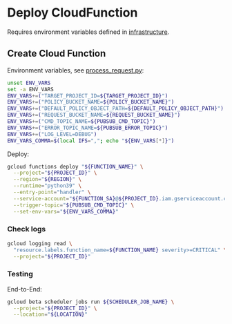 # Deploy CloudFunction

Requires environment variables defined in [infrastructure](INFRASTRUCTURE.md).

## Create Cloud Function

Environment variables, see [process_request.py](./bq_sampler/process_request.py):

```bash
unset ENV_VARS
set -a ENV_VARS
ENV_VARS+=("TARGET_PROJECT_ID=${TARGET_PROJECT_ID}")
ENV_VARS+=("POLICY_BUCKET_NAME=${POLICY_BUCKET_NAME}")
ENV_VARS+=("DEFAULT_POLICY_OBJECT_PATH=${DEFAULT_POLICY_OBJECT_PATH}")
ENV_VARS+=("REQUEST_BUCKET_NAME=${REQUEST_BUCKET_NAME}")
ENV_VARS+=("CMD_TOPIC_NAME=${PUBSUB_CMD_TOPIC}")
ENV_VARS+=("ERROR_TOPIC_NAME=${PUBSUB_ERROR_TOPIC}")
ENV_VARS+=("LOG_LEVEL=DEBUG")
ENV_VARS_COMMA=$(local IFS=","; echo "${ENV_VARS[*]}")
```

Deploy:

```bash
gcloud functions deploy "${FUNCTION_NAME}" \
  --project="${PROJECT_ID}" \
  --region="${REGION}" \
  --runtime="python39" \
  --entry-point="handler" \
  --service-account="${FUNCTION_SA}@${PROJECT_ID}.iam.gserviceaccount.com" \
  --trigger-topic="${PUBSUB_CMD_TOPIC}" \
  --set-env-vars="${ENV_VARS_COMMA}"
```

### Check logs

```bash
gcloud logging read \
  "resource.labels.function_name=${FUNCTION_NAME} severity>=CRITICAL" \
  --project="${PROJECT_ID}"
```


### Testing

End-to-End:

```bash
gcloud beta scheduler jobs run ${SCHEDULER_JOB_NAME} \
  --project="${PROJECT_ID}" \
  --location="${LOCATION}"
```